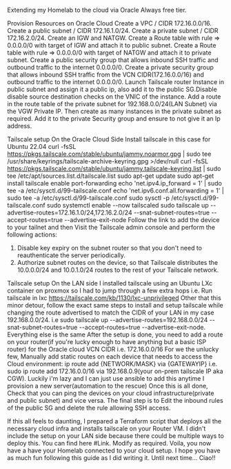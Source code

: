 Extending my Homelab to the cloud via Oracle Always free tier.

Provision Resources on Oracle Cloud
Create a VPC / CIDR 172.16.0.0/16.
Create a public subnet / CIDR 172.16.1.0/24.
Create a private subnet / CIDR 172.16.2.0/24.
Create an IGW and NATGW.
Create a Route table with rule => 0.0.0.0/0 with target of IGW and attach it to public subnet.
Create a Route table with rule => 0.0.0.0/0 with target of NATGW and attach it to private subnet.
Create a public security group that allows inbound SSH traffic and outbound traffic to the internet 0.0.0.0/0.
Create a private security group that allows inbound SSH traffic from the VCN CIDR(172.16.0.0/16) and outbound traffic to the internet 0.0.0.0/0.
Launch Tailscale router Instance in public subnet and assign it a public ip, also add it to the public SG.Disable disable source destination checks on the VNIC of the instance.
Add a route in the  route table of the private subnet for 192.168.0.0/24(LAN Subnet) via the VGW Private IP.
Then create as many instances in the private subnet as required. Add it to the private Security group and ensure to not give it an Ip address.


Tailscale setup On the Oracle Cloud Side
Install tailscale in this case for Ubuntu 22.04
curl -fsSL https://pkgs.tailscale.com/stable/ubuntu/jammy.noarmor.gpg | sudo tee /usr/share/keyrings/tailscale-archive-keyring.gpg >/dev/null
curl -fsSL https://pkgs.tailscale.com/stable/ubuntu/jammy.tailscale-keyring.list | sudo tee /etc/apt/sources.list.d/tailscale.list
sudo apt-get update
sudo apt-get install tailscale
enable port-forwarding
echo 'net.ipv4.ip_forward = 1' | sudo tee -a /etc/sysctl.d/99-tailscale.conf
echo 'net.ipv6.conf.all.forwarding = 1' | sudo tee -a /etc/sysctl.d/99-tailscale.conf
sudo sysctl -p /etc/sysctl.d/99-tailscale.conf
sudo systemctl enable --now tailscaled
sudo tailscale up --advertise-routes=172.16.1.0/24,172.16.2.0/24 --snat-subnet-routes=true --accept-routes=true --advertise-exit-node 
Follow the link to add the device to your tailnet and then Visit the Tailscale admin console and perform the following actions:
1) Disable key expiry on the subnet router so that you don't need to reauthenticate the server periodically.
2) Authorize subnet routes on the device, so that Tailscale distributes the 10.0.0.0/24 and 10.0.1.0/24 routes to the rest of your Tailscale network.

Tailscale setup On the LAN side
I installed tailscale using an Ubuntu LXc container on proxmox so I had to jump through a few extra hops i.e. Run tailscale in lxc https://tailscale.com/kb/1130/lxc-unprivileged
Other that this minor detour, follow the exact same steps to install and setup tailscale while changing the route advertised to match the CIDR of your LAN in my case 192.168.0.0/24. i.e sudo tailscale up --advertise-routes=192.168.0.0/24 --snat-subnet-routes=true --accept-routes=true --advertise-exit-node. Everything else is the same
After the setup is done, you need to add a route on your router(if you're lucky enough to have anything but a basic ISP router) for the Oracle cloud VCN CIDR i.e. 172.16.0.0/16
For we the unlucky few, Manually add static routes on each device that needs to access the Cloud environment: ip route add {NETWORK/MASK} via {GATEWAYIP} i.e. sudo ip route add 172.16.0.0/16 via 192.168.0.9(your on-prem tailscale IP aka CGW). Luckily i'm lazy and I can just use ansible to add this anytime I provision a new server(automation to the rescue)
Once this is all done, Check that you can ping the devices on your cloud infrastructure(private and public subnet) and vice versa.
The final step is to Edit the inbound rules of the public SG and delete the rule allowing SSH access.

If this all feels to daunting, I prepared a Terraform script that deploys all the necessary cloud infra and installs tailscale on your Router VM. I didn't include the setup on your LAN side because there could be multiple ways to deploy this. You can find here #Link. Modify as required.
Voila, you now have a have your Homelab connected to your cloud setup. I hope you have as much fun following this guide as I did writing it. Until next time... Ciao!!


